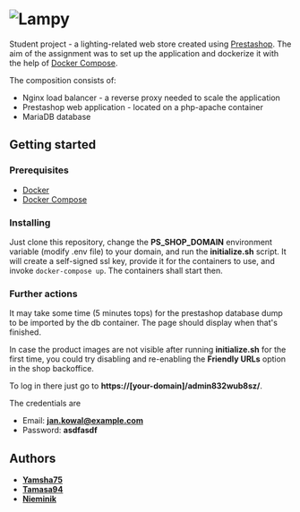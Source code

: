 # ![Lampy](https://repository-images.githubusercontent.com/307062631/02d74d00-46c8-11eb-8dee-f651dde77b03)

Student project - a lighting-related web store created using [Prestashop](https://www.prestashop.com).
The aim of the assignment was to set up the application and dockerize it with the help of [Docker Compose](https://docs.docker.com/compose/).

The composition consists of:
* Nginx load balancer - a reverse proxy needed to scale the application
* Prestashop web application - located on a php-apache container
* MariaDB database

## Getting started

### Prerequisites
* [Docker](https://docs.docker.com/get-docker/)
* [Docker Compose](https://docs.docker.com/compose/install/)

### Installing

Just clone this repository, change the **PS_SHOP_DOMAIN** environment variable (modify .env file) to your domain, and run the **initialize.sh** script. It will create a self-signed ssl key, provide it for the containers to use, and invoke `docker-compose up`. The containers shall start then.

### Further actions
It may take some time (5 minutes tops) for the prestashop database dump to be imported by the db container. The page should display when that's finished.

In case the product images are not visible after running **initialize.sh** for the first time, you could try disabling and re-enabling the **Friendly URLs** option in the shop backoffice.

To log in there just go to **https://[your-domain]/admin832wub8sz/**.

The credentials are
  * Email: **jan.kowal@example.com**
  * Password: **asdfasdf**
  
## Authors
* **[Yamsha75](https://github.com/Yamsha75)** 
* **[Tamasa94](https://github.com/Tamasa94)** 
* **[Nieminik](https://github.com/Nieminik)**
